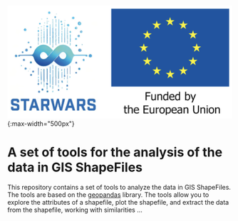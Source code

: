![Star Wars](imgs/starwars+EU.png){:max-width="500px"}

# A set of tools for the analysis of the data in GIS ShapeFiles

This repository contains a set of tools to analyze the data in GIS ShapeFiles. The tools are based on the [geopandas](https://geopandas.org/) library. The tools allow you to explore the attributes of a shapefile, plot the shapefile, and extract the data from the shapefile, working with similarities ...